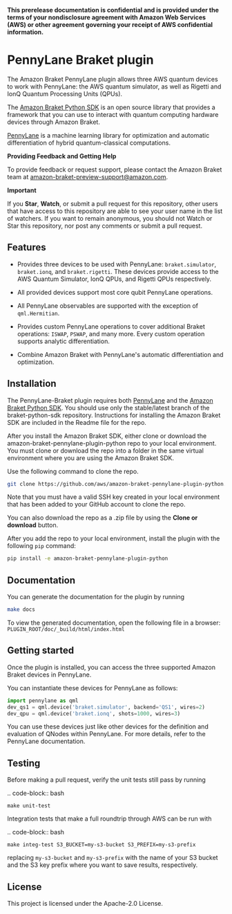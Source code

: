 **This prerelease documentation is confidential and is provided under the terms of your nondisclosure agreement with Amazon Web Services (AWS) or other agreement governing your receipt of AWS confidential information.**

# PennyLane Braket plugin

The Amazon Braket PennyLane plugin allows three AWS quantum devices to work with PennyLane:
the AWS quantum simulator, as well as Rigetti and IonQ Quantum Processing Units (QPUs).

The [Amazon Braket Python SDK](https://github.com/aws/braket-python-sdk) is an open source
library that provides a framework that you can use to interact with quantum computing hardware
devices through Amazon Braket.

[PennyLane](https://pennylane.readthedocs.io) is a machine learning library for optimization and automatic differentiation of hybrid quantum-classical computations.

**Providing Feedback and Getting Help**

To provide feedback or request support, please contact the Amazon Braket team at [amazon-braket-preview-support@amazon.com](mailto:amazon-braket-preview-support@amazon.com?subject=Add%20a%20brief%20description%20of%20the%20issue).

**Important**

If you **Star**, **Watch**, or submit a pull request for this repository, other users that have access to this repository are able to see your user name in the list of watchers. If you want to remain anonymous, you should not Watch or Star this repository, nor post any comments or submit a pull request.


## Features

* Provides three devices to be used with PennyLane: `braket.simulator`, `braket.ionq`,
  and `braket.rigetti`. These devices provide access to the AWS Quantum Simulator, IonQ QPUs, and
  Rigetti QPUs respectively.

* All provided devices support most core qubit PennyLane operations.

* All PennyLane observables are supported with the exception of `qml.Hermitian`.

* Provides custom PennyLane operations to cover additional Braket operations: `ISWAP`, `PSWAP`, and many more. Every custom operation supports analytic
  differentiation.

* Combine Amazon Braket with PennyLane's automatic differentiation and optimization.


## Installation

The PennyLane-Braket plugin requires both [PennyLane](https://pennylane.readthedocs.io) and the [Amazon Braket Python SDK](https://github.com/aws/braket-python-sdk/tree/stable/latest). You should use only the stable/latest branch of the braket-python-sdk repository. Instructions for installing the Amazon Braket SDK are included in the Readme file for the repo.

After you install the Amazon Braket SDK, either clone or download the amazon-braket-pennylane-plugin-python repo to your local environment. You must clone or download the repo into a folder in the same virtual environment where you are using the Amazon Braket SDK.

Use the following command to clone the repo.

```bash
git clone https://github.com/aws/amazon-braket-pennylane-plugin-python.git
```

Note that you must have a valid SSH key created in your local environment that has been added to your GitHub account to clone the repo.

You can also download the repo as a .zip file by using the **Clone or download** button. 

After you add the repo to your local environment, install the plugin with the following `pip` command:

```bash
pip install -e amazon-braket-pennylane-plugin-python
```

## Documentation

You can generate the documentation for the plugin by running

```bash
make docs
```

To view the generated documentation, open the following file in a browser: `PLUGIN_ROOT/doc/_build/html/index.html`

## Getting started

Once the plugin is installed, you can access the three supported Amazon Braket devices in PennyLane.

You can instantiate these devices for PennyLane as follows:

```python
import pennylane as qml
dev_qs1 = qml.device('braket.simulator', backend='QS1', wires=2)
dev_qpu = qml.device('braket.ionq', shots=1000, wires=3)
```

You can use these devices just like other devices for the definition and evaluation of
QNodes within PennyLane. For more details, refer to the PennyLane documentation.


## Testing

Before making a pull request, verify the unit tests still pass by running

.. code-block:: bash

    make unit-test

Integration tests that make a full roundtrip through AWS can be run with

.. code-block:: bash

    make integ-test S3_BUCKET=my-s3-bucket S3_PREFIX=my-s3-prefix

replacing `my-s3-bucket` and `my-s3-prefix` with the name of your S3 bucket and the S3 key prefix
where you want to save results, respectively.

## License

This project is licensed under the Apache-2.0 License.
